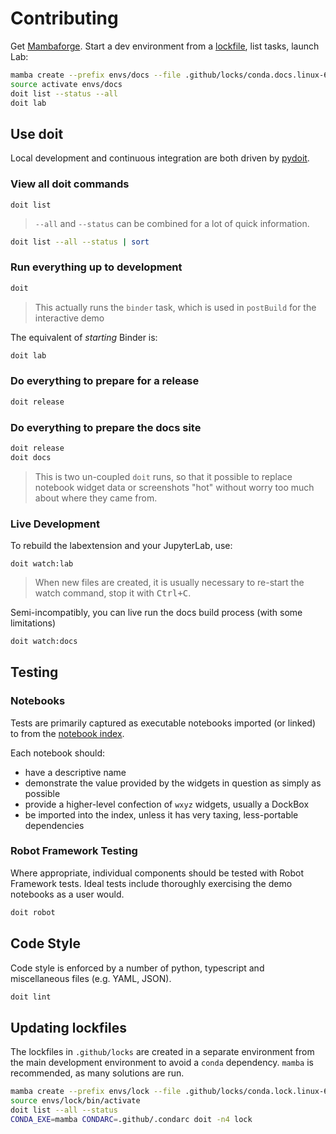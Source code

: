 # Contributing

Get [Mambaforge]. Start a dev environment from a [lockfile], list tasks, launch Lab:

```bash
mamba create --prefix envs/docs --file .github/locks/conda.docs.linux-64-3.11-3.5.lock
source activate envs/docs
doit list --status --all
doit lab
```

[mambaforge]: https://github.com/conda-forge/miniforge/releases
[lockfile]: https://github.com/deathbeds/wxyz/tree/main/.github/locks

## Use doit

Local development and continuous integration are both driven by
[pydoit](https://pydoit.org/contents.html).

### View all doit commands

```bashs
doit list
```

> `--all` and `--status` can be combined for a lot of quick information.

```bash
doit list --all --status | sort
```

### Run everything up to development

```bash
doit
```

> This actually runs the `binder` task, which is used in `postBuild` for the interactive
> demo

The equivalent of _starting_ Binder is:

```bash
doit lab
```

### Do everything to prepare for a release

```bash
doit release
```

### Do everything to prepare the docs site

```bash
doit release
doit docs
```

> This is two un-coupled `doit` runs, so that it possible to replace notebook widget
> data or screenshots "hot" without worry too much about where they came from.

### Live Development

To rebuild the labextension and your JupyterLab, use:

    doit watch:lab

> When new files are created, it is usually necessary to re-start the watch command,
> stop it with <kbd>Ctrl+C</kbd>.

Semi-incompatibly, you can live run the docs build process (with some limitations)

```bash
doit watch:docs
```

## Testing

### Notebooks

Tests are primarily captured as executable notebooks imported (or linked) to from the
[notebook index][index].

[index]:
  https://github.com/deathbeds/wxyz/tree/main/src/py/wxyz_notebooks/src/wxyz/notebooks/index.ipynb

Each notebook should:

- have a descriptive name
- demonstrate the value provided by the widgets in question as simply as possible
- provide a higher-level confection of `wxyz` widgets, usually a DockBox
- be imported into the index, unless it has very taxing, less-portable dependencies

### Robot Framework Testing

Where appropriate, individual components should be tested with Robot Framework tests.
Ideal tests include thoroughly exercising the demo notebooks as a user would.

```bash
doit robot
```

## Code Style

Code style is enforced by a number of python, typescript and miscellaneous files (e.g.
YAML, JSON).

```bash
doit lint
```

## Updating lockfiles

The lockfiles in `.github/locks` are created in a separate environment from the main
development environment to avoid a `conda` dependency. `mamba` is recommended, as many
solutions are run.

```bash
mamba create --prefix envs/lock --file .github/locks/conda.lock.linux-64-3.11-.lock
source envs/lock/bin/activate
doit list --all --status
CONDA_EXE=mamba CONDARC=.github/.condarc doit -n4 lock
```
